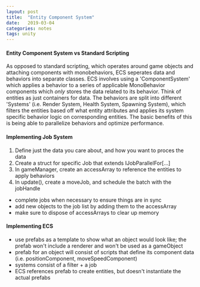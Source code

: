 ```yaml
---
layout: post
title:  "Entity Component System"
date:   2019-03-04
categories: notes
tags: unity
---
```


#### Entity Component System vs Standard Scripting
As opposed to standard scripting, which operates around game objects and attaching components with monobehaviors, ECS seperates data and behaviors into separate classes.  ECS involves using a 'ComponentSystem' which applies a behavior to a series of applicable MonoBehavior components which *only* stores the data related to its behavior.  Think of entities as just containers for data.  The behaviors are split into different 'Systems' (i.e. Render System, Health System, Spawning System), which filters the entities based off what entity attributes and applies its system specific behavior logic on corresponding entities.  The basic benefits of this is being able to parallelize behaviors and optimize performance.  

#### Implementing Job System
1. Define just the data you care about, and how you want to proces the data
2. Create a struct for specific Job that extends IJobParallelFor[...]
3. In gameManager, create an accessArray to reference the entities to apply behaviors
4. In update(), create a moveJob, and schedule the batch with the jobHandle
* complete jobs when necessary to ensure things are in sync
* add new objects to the job list by adding them to the accessArray
* make sure to dispose of accessArrays to clear up memory

#### Implementing ECS
* use prefabs as a template to show what an object would look like; the prefab won't include a renderer and won't be used as a gameObject
* prefab for an object will consist of scripts that define its component data (i.e. positionComponent, moveSpeedComponent)
* systems consist of a filter + a job
* ECS references prefab to create entities, but doesn't instantiate the actual prefabs